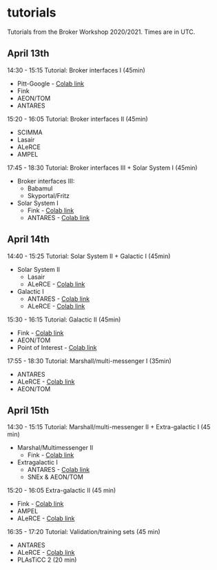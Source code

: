 # tutorials
Tutorials from the Broker Workshop 2020/2021. Times are in UTC.

## April 13th

14:30 - 15:15 Tutorial: Broker interfaces I (45min)
  * Pitt-Google - [Colab link](https://colab.research.google.com/github/broker-workshop/tutorials/blob/main/Pitt-Google/Pitt-Google-Tutorial-Code-Samples.ipynb)
  * Fink
  * AEON/TOM
  * ANTARES

15:20 - 16:05 Tutorial: Broker interfaces II (45min)
 * SCIMMA
 * Lasair
 * ALeRCE
 * AMPEL

17:45 - 18:30 Tutorial: Broker interfaces III + Solar System I (45min)
* Broker interfaces III:
  * Babamul
  * Skyportal/Fritz
* Solar System I
  * Fink - [Colab link](https://colab.research.google.com/github/broker-workshop/tutorials/blob/main/fink/sso/sso.ipynb)
  * ANTARES - [Colab link](https://colab.research.google.com/github/broker-workshop/tutorials/blob/main/ANTARES/Antaresv1.0SolarSystemObjectLightCurveExploration.ipynb)

## April 14th

14:40 - 15:25 Tutorial: Solar System II + Galactic I (45min)
* Solar System II
  * Lasair
  * ALeRCE - [Colab link](https://colab.research.google.com/github/broker-workshop/tutorials/blob/main/ALeRCE/ALeRCE_SolarSystem_notebook_brokers_workshop_2021.ipynb)
* Galactic I
  * ANTARES - [Colab link](https://colab.research.google.com/github/broker-workshop/tutorials/blob/main/ANTARES/Antaresv1.0VariableRCBStars.ipynb)
  * ALeRCE - [Colab link](https://colab.research.google.com/github/broker-workshop/tutorials/blob/main/ALeRCE/ALeRCE_Galactic_notebook_brokers_workshop_2021.ipynb)

15:30 - 16:15 Tutorial: Galactic II (45min)
  * Fink - [Colab link](https://colab.research.google.com/github/broker-workshop/tutorials/blob/main/fink/galactic/galactic.ipynb)
  * AEON/TOM
  * Point of Interest - [Colab link](https://colab.research.google.com/github/broker-workshop/tutorials/blob/main/PointofInterest/GalacticScience_PointOfInterest.ipynb)

17:55 - 18:30 Tutorial: Marshall/multi-messenger I (35min)
  * ANTARES
  * ALeRCE - [Colab link](https://colab.research.google.com/github/broker-workshop/tutorials/blob/main/ALeRCE/ALeRCE_Planner_notebook_brokers_workshop_2021.ipynb)
  * AEON/TOM

## April 15th

14:30 - 15:15 Tutorial: Marshall/multi-messenger II + Extra-galactic I (45 min)
* Marshal/Multimessenger II
  * Fink - [Colab link](https://colab.research.google.com/github/broker-workshop/tutorials/blob/main/fink/MMA/MMA.ipynb)
* Extragalactic I
  * ANTARES - [Colab link](https://colab.research.google.com/github/broker-workshop/tutorials/blob/main/ANTARES/IF_AD_broker_workshop_final.ipynb)
  * SNEx & AEON/TOM

15:20 - 16:05 Extra-galactic II (45 min)
  * Fink - [Colab link](https://colab.research.google.com/github/broker-workshop/tutorials/blob/main/fink/extragalactic/extragalactic.ipynb)
  * AMPEL
  * ALeRCE - [Colab link](https://colab.research.google.com/github/broker-workshop/tutorials/blob/main/ALeRCE/ALeRCE_Extragalactic_notebook_brokers_workshop_2021.ipynb)

16:35 - 17:20 Tutorial: Validation/training sets (45 min)
   * ANTARES
   * ALeRCE - [Colab link](https://colab.research.google.com/github/broker-workshop/tutorials/blob/main/ALeRCE/ALeRCE_Training_sets_notebook_brokers_workshop_2021.ipynb)
   * PLAsTiCC 2 (20 min)

